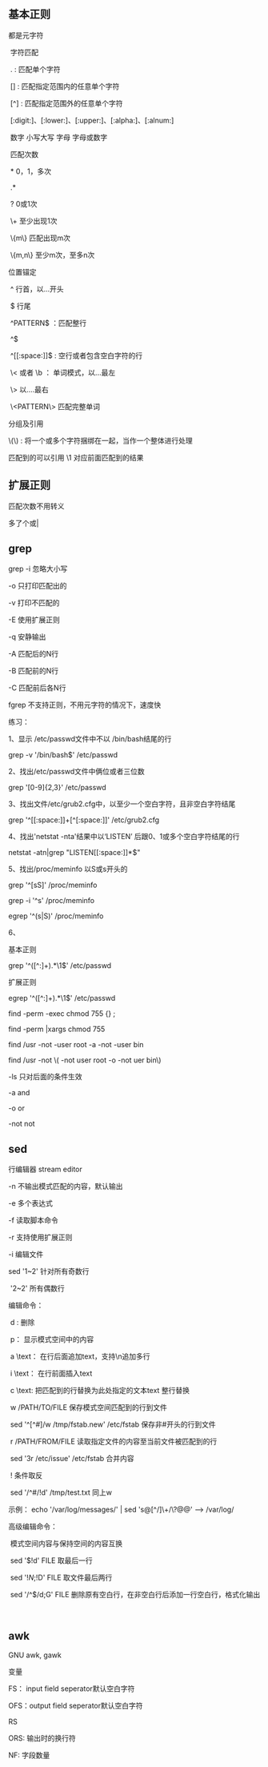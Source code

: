 ## 基本正则

都是元字符

​	字符匹配

​			.      : 匹配单个字符

​            []     : 匹配指定范围内的任意单个字符

​			[^]   : 匹配指定范围外的任意单个字符

​					[:digit:]、[:lower:]、[:upper:]、[:alpha:]、[:alnum:]

​					数字  小写大写  字母   字母或数字

​	匹配次数

​			*       0，1，多次

​			.*     

​			\?     0或1次

​			\\+	 至少出现1次

​			\\{m\\}   匹配出现m次

​			\\{m,n\\}     至少m次，至多n次

位置锚定 

​		^  行首，以...开头

​		$ 行尾

​		^PATTERN$   ：匹配整行

​					^$

​					^[[:space:]]$  : 空行或者包含空白字符的行

​		\\< 或者 \b ： 单词模式，以...最左

​		\\>                 以....最右

​		\\\<PATTERN\\>   匹配完整单词



分组及引用

\\(\\) : 将一个或多个字符捆绑在一起，当作一个整体进行处理

匹配到的可以引用 \1 对应前面匹配到的结果

## 扩展正则

匹配次数不用转义



多了个或|



## grep

grep -i 忽略大小写

-o 只打印匹配出的

-v 打印不匹配的

-E 使用扩展正则

-q  安静输出

-A 匹配后的N行

-B 匹配前的N行

-C 匹配前后各N行



fgrep 不支持正则，不用元字符的情况下，速度快



练习：

1、显示 /etc/passwd文件中不以 /bin/bash结尾的行

grep -v '/bin/bash$' /etc/passwd

2、找出/etc/passwd文件中俩位或者三位数

grep '[0-9]\{2,3\}' /etc/passwd



3、找出文件/etc/grub2.cfg中，以至少一个空白字符，且非空白字符结尾

grep '^[[:space:]]\+\[^[:space:]]' /etc/grub2.cfg

4、找出'netstat -nta'结果中以‘LISTEN’ 后跟0、1或多个空白字符结尾的行

netstat -atn|grep  "LISTEN[[:space:]]*$"



5、找出/proc/meminfo 以S或s开头的

grep '^[sS]' /proc/meminfo

grep -i '^s' /proc/meminfo

egrep '^(s|S)'  /proc/meminfo

6、

基本正则

grep '^\(\[^:]\+\).*\1$' /etc/passwd

扩展正则

 egrep '^(\[^:]+).*\1$' /etc/passwd





find  -perm -exec  chmod 755 {} \;

find -perm |xargs chmod 755



find /usr -not -user root -a -not -user bin 

find /usr -not \\( -not user root -o -not uer bin\\) 

-ls 只对后面的条件生效

-a and

-o or

-not not

## sed

行编辑器  stream editor

-n 不输出模式匹配的内容，默认输出

-e 多个表达式

-f   读取脚本命令

-r  支持使用扩展正则

-i  编辑文件

sed '1~2'  针对所有奇数行

​		'2~2'  所有偶数行



编辑命令：

​	d : 删除

​	p： 显示模式空间中的内容

​	a \text： 在行后面追加text，支持\n追加多行

​	i \text： 在行前面插入text

​	c \text: 把匹配到的行替换为此处指定的文本text 整行替换

​	w /PATH/TO/FILE   保存模式空间匹配到的行到文件

​			sed  '^\[^#]/w  /tmp/fstab.new'   /etc/fstab    保存非#开头的行到文件

​	r /PATH/FROM/FILE   读取指定文件的内容至当前文件被匹配到的行   

​			sed '3r /etc/issue'  /etc/fstab    合并内容

​	! 条件取反

​				sed '/^#/!d'   /tmp/test.txt   同上w



示例：	echo '/var/log/messages/' | sed 's@\[^/]\\+/\\?@@'   ——>  /var/log/



高级编辑命令：

​		模式空间内容与保持空间的内容互换



​		sed  '$!d' FILE 取最后一行

​		sed '$!N;$!D'  FILE 取文件最后两行

​		sed '/^$/d;G' FILE  删除原有空白行，在非空白行后添加一行空白行，格式化输出

​		



## awk



GNU awk, gawk

变量

FS：  input field seperator默认空白字符

OFS：output field seperator默认空白字符

RS

ORS:  输出时的换行符

NF: 字段数量

